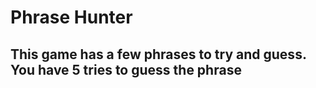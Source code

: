 # Phrase Hunter #

## This game has a few phrases to try and guess.  You have 5 tries to guess the phrase ##